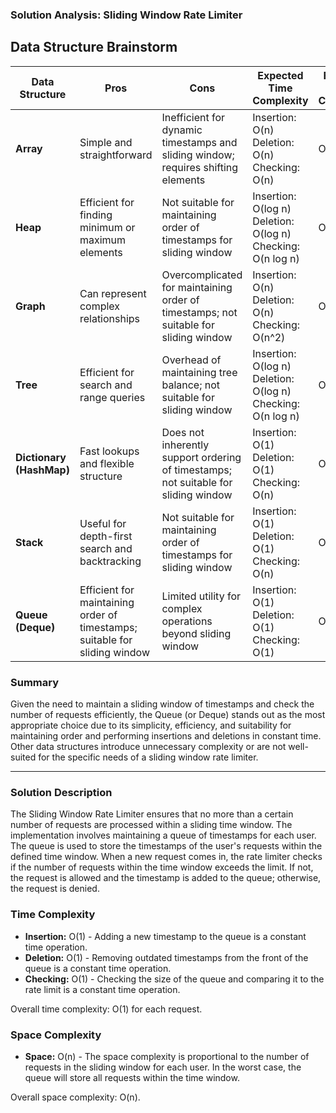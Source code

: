 ### Solution Analysis: Sliding Window Rate Limiter

## Data Structure Brainstorm

| Data Structure | Pros | Cons | Expected Time Complexity | Expected Space Complexity |
|----------------|------|------|--------------------------|---------------------------|
| **Array** | Simple and straightforward | Inefficient for dynamic timestamps and sliding window; requires shifting elements | Insertion: O(n) Deletion: O(n) Checking: O(n) | O(n) |
| **Heap** | Efficient for finding minimum or maximum elements | Not suitable for maintaining order of timestamps for sliding window | Insertion: O(log n) Deletion: O(log n) Checking: O(n log n) | O(n) |
| **Graph** | Can represent complex relationships | Overcomplicated for maintaining order of timestamps; not suitable for sliding window | Insertion: O(n) Deletion: O(n) Checking: O(n^2) | O(n) |
| **Tree** | Efficient for search and range queries | Overhead of maintaining tree balance; not suitable for sliding window | Insertion: O(log n) Deletion: O(log n) Checking: O(n log n) | O(n) |
| **Dictionary (HashMap)** | Fast lookups and flexible structure | Does not inherently support ordering of timestamps; not suitable for sliding window | Insertion: O(1) Deletion: O(1) Checking: O(n) | O(n) |
| **Stack** | Useful for depth-first search and backtracking | Not suitable for maintaining order of timestamps for sliding window | Insertion: O(1) Deletion: O(1) Checking: O(n) | O(n) |
| **Queue (Deque)** | Efficient for maintaining order of timestamps; suitable for sliding window | Limited utility for complex operations beyond sliding window | Insertion: O(1) Deletion: O(1) Checking: O(1) | O(n) |

### Summary

Given the need to maintain a sliding window of timestamps and check the number of requests efficiently, the Queue (or Deque) stands out as the most appropriate choice due to its simplicity, efficiency, and suitability for maintaining order and performing insertions and deletions in constant time. Other data structures introduce unnecessary complexity or are not well-suited for the specific needs of a sliding window rate limiter.

---

### Solution Description

The Sliding Window Rate Limiter ensures that no more than a certain number of requests are processed within a sliding time window. The implementation involves maintaining a queue of timestamps for each user. The queue is used to store the timestamps of the user's requests within the defined time window. When a new request comes in, the rate limiter checks if the number of requests within the time window exceeds the limit. If not, the request is allowed and the timestamp is added to the queue; otherwise, the request is denied.

### Time Complexity

- **Insertion:** O(1) - Adding a new timestamp to the queue is a constant time operation.
- **Deletion:** O(1) - Removing outdated timestamps from the front of the queue is a constant time operation.
- **Checking:** O(1) - Checking the size of the queue and comparing it to the rate limit is a constant time operation.

Overall time complexity: O(1) for each request.

### Space Complexity

- **Space:** O(n) - The space complexity is proportional to the number of requests in the sliding window for each user. In the worst case, the queue will store all requests within the time window.

Overall space complexity: O(n).
